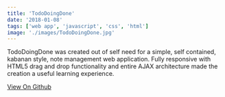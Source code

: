 ```yaml
---
title: 'TodoDoingDone'
date: '2018-01-08'
tags: ['web app', 'javascript', 'css', 'html']
image: './images/TodoDoingDone.jpg'
---
```


TodoDoingDone was created out of self need for a simple, self contained, kabanan style, note management web application.
Fully responsive with HTML5 drag and drop functionality and entire AJAX architecture made the creation a useful learning experience.

[View On Github](https://github.com/darrenbritton/TodoDoingDone)
